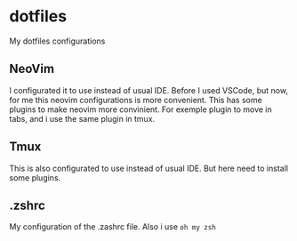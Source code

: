 # dotfiles
My dotfiles configurations

## NeoVim
I configurated it to use instead of usual IDE. Before I used VSCode, but now, for me this neovim configurations is more convenient.
This has some plugins to make neovim more convinient. For exemple plugin to move in tabs, and i use the same plugin in tmux.

## Tmux
This is also configurated to use instead of usual IDE. But here need to install some plugins.

## .zshrc
My configuration of the .zashrc file. Also i use ```oh my zsh```
